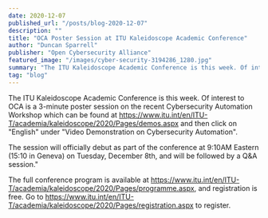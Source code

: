 ```yaml
---
date: 2020-12-07
published_url: "/posts/blog-2020-12-07"
description: ""
title: "OCA Poster Session at ITU Kaleidoscope Academic Conference"
author: "Duncan Sparrell"
publisher: "Open Cybersecurity Alliance"
featured_image: "/images/cyber-security-3194286_1280.jpg"
summary: "The ITU Kaleidoscope Academic Conference is this week. Of interest to OCA is a 3-minute poster session on the recent Cybersecurity Automation Workshop which can be found at  https://www.itu.int/en/ITU-T/academia/kaleidoscope/2020/Pages/demos.aspx and then click on \"English\" under \"Video Demonstration on Cybersecurity Automation\"."
tag: "blog"
---
```


The ITU Kaleidoscope Academic Conference is this week. Of interest to OCA is a 3-minute poster session on the recent Cybersecurity Automation Workshop which can be found at  https://www.itu.int/en/ITU-T/academia/kaleidoscope/2020/Pages/demos.aspx and then click on \"English\" under \"Video Demonstration on Cybersecurity Automation\". 

The session will officially debut as part of the conference at 9:10AM Eastern (15:10 in Geneva) on Tuesday, December 8th, and will be followed by a Q&A session."

The full conference program is available at https://www.itu.int/en/ITU-T/academia/kaleidoscope/2020/Pages/programme.aspx, and registration is free. Go to https://www.itu.int/en/ITU-T/academia/kaleidoscope/2020/Pages/registration.aspx to register.



